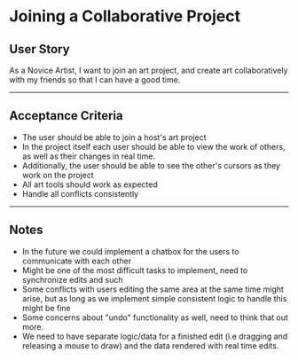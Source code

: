 # Joining a Collaborative Project

## **User Story**
As a Novice Artist, 
I want to join an art project, and create art collaboratively with my friends
so that I can have a good time. 

---

## **Acceptance Criteria**
- The user should be able to join a host's art project
- In the project itself each user should be able to view the work of others, as well as their changes in real time.
- Additionally, the user should be able to see the other's cursors as they work on the project
- All art tools should work as expected
- Handle all conflicts consistently

---

## **Notes**
- In the future we could implement a chatbox for the users to communicate with each other
- Might be one of the most difficult tasks to implement, need to synchronize edits and such
- Some conflicts with users editing the same area at the same time might arise, but as long as we implement simple consistent logic to handle this might be fine
- Some concerns about "undo" functionality as well, need to think that out more. 
- We need to have separate logic/data for a finished edit (i.e dragging and releasing a mouse to draw) and the data rendered with real time edits.